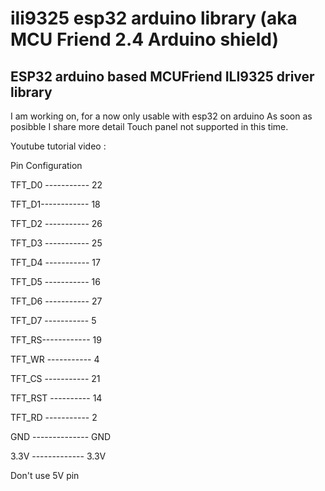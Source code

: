 # ili9325 esp32 arduino library (aka MCU Friend 2.4 Arduino shield)

## ESP32 arduino based MCUFriend ILI9325 driver library

I am working on, for a now only usable with esp32 on arduino
As soon as posibble I share more detail
Touch panel not supported in this time.

Youtube tutorial video : 

Pin Configuration

TFT_D0 ----------- 22
 
TFT_D1------------ 18
 
TFT_D2 ----------- 26
 
TFT_D3 ----------- 25

TFT_D4 ----------- 17

TFT_D5 ----------- 16

TFT_D6 ----------- 27

TFT_D7 ----------- 5

TFT_RS------------ 19

TFT_WR ----------- 4

TFT_CS ----------- 21

TFT_RST ---------- 14

TFT_RD ----------- 2

GND -------------- GND

3.3V ------------- 3.3V

Don't use 5V pin
